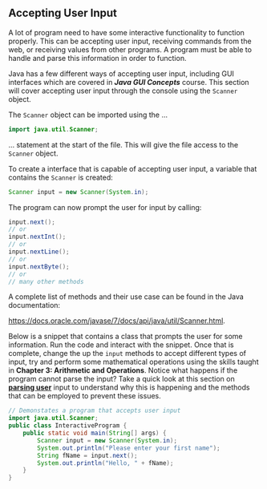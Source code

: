 ## Accepting User Input

A lot of program need to have some interactive functionality to function properly. This can be accepting user input, receiving commands from the web, or receiving values from other programs. A program must be able to handle and parse this information in order to function. 

Java has a few different ways of accepting user input, including GUI interfaces which are covered in ***Java GUI Concepts*** course. This section will cover accepting user input through the console using the `Scanner` object. 

The `Scanner` object can be imported using the ...

```java
import java.util.Scanner;
```

… statement at the start of the file. This will give the file access to the `Scanner` object. 

To create a interface that is capable of accepting user input, a variable that contains the `Scanner` is created: 

```java
Scanner input = new Scanner(System.in);
```

The program can now prompt the user for input by calling: 

```java
input.next();
// or 
input.nextInt();
// or
input.nextLine();
// or 
input.nextByte();
// or 
// many other methods
```

A complete list of methods and their use case can be found in the Java documentation: 

https://docs.oracle.com/javase/7/docs/api/java/util/Scanner.html. 

Below is a snippet that contains a class that prompts the user for some information. Run the code and interact with the snippet. Once that is complete, change the up the `input` methods to accept different types of input, try and perform some mathematical operations using the skills taught in **Chapter 3: Arithmetic and Operations**. Notice what happens if the program cannot parse the input? Take a quick look at this section on **<u>parsing user</u>** input to understand why this is happening and the methods that can be employed to prevent these issues. 

```java
// Demonstates a program that accepts user input
import java.util.Scanner;
public class InteractiveProgram {
    public static void main(String[] args) {
        Scanner input = new Scanner(System.in);
        System.out.println("Please enter your first name");
        String fName = input.next();
        System.out.println("Hello, " + fName);
    }
}
```



 